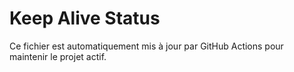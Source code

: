 # Keep Alive Status

Ce fichier est automatiquement mis à jour par GitHub Actions pour maintenir le projet actif.

<!-- keep-alive 2025-01-08 -->

